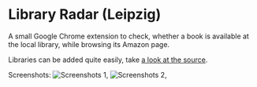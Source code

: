 Library Radar (Leipzig)
=======================


A small Google Chrome extension to check, whether a book is available at the
local library, while browsing its Amazon page.

Libraries can be added quite easily, take [a look at the
source](http://miku.github.com/libradar/).

Screenshots: ![Screenshots 1](http://i.imgur.com/nMzX5.png), 
![Screenshots 2](http://i.imgur.com/z3cTJ.png),